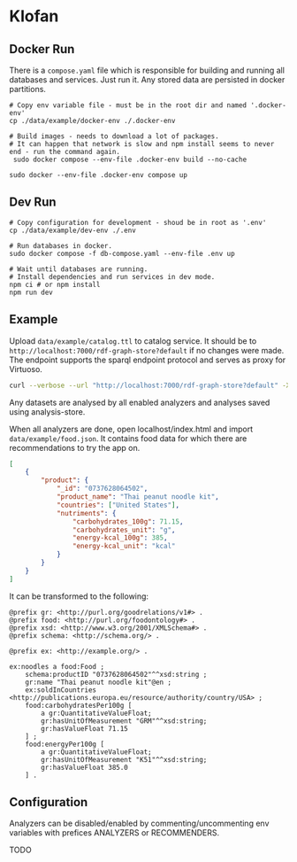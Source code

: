 # Klofan

##  Docker Run

There is a `compose.yaml` file which is responsible for building and running all databases and 
services. Just run it. Any stored data are persisted in docker partitions.

```
# Copy env variable file - must be in the root dir and named '.docker-env'
cp ./data/example/docker-env ./.docker-env

# Build images - needs to download a lot of packages.
# It can happen that network is slow and npm install seems to never end - run the command again.
 sudo docker compose --env-file .docker-env build --no-cache

sudo docker --env-file .docker-env compose up
```

## Dev Run

```
# Copy configuration for development - shoud be in root as '.env'
cp ./data/example/dev-env ./.env

# Run databases in docker.
sudo docker compose -f db-compose.yaml --env-file .env up

# Wait until databases are running.
# Install dependencies and run services in dev mode.
npm ci # or npm install
npm run dev
```

## Example
Upload `data/example/catalog.ttl` to catalog service. It should be to
`http://localhost:7000/rdf-graph-store?default` if no changes were made. The endpoint supports 
the sparql endpoint protocol and serves as proxy for Virtuoso. 

```bash
curl --verbose --url "http://localhost:7000/rdf-graph-store?default" -X POST -T data/example/catalog.ttl
```

Any datasets are analysed by all enabled analyzers and analyses saved using analysis-store.

When all analyzers are done, open localhost/index.html and import `data/example/food.json`. It 
contains food data for which there are recommendations to try the app on.
```json
[
    {
        "product": {
            "_id": "0737628064502",
            "product_name": "Thai peanut noodle kit",
            "countries": ["United States"],
            "nutriments": {
                "carbohydrates_100g": 71.15,
                "carbohydrates_unit": "g",
                "energy-kcal_100g": 385,
                "energy-kcal_unit": "kcal"
            }
        }
    }
]
```

It can be transformed to the following:
```turtle
@prefix gr: <http://purl.org/goodrelations/v1#> .
@prefix food: <http://purl.org/foodontology#> .
@prefix xsd: <http://www.w3.org/2001/XMLSchema#> .
@prefix schema: <http://schema.org/> .

@prefix ex: <http://example.org/> .

ex:noodles a food:Food ;
    schema:productID "0737628064502"^^xsd:string ;
    gr:name "Thai peanut noodle kit"@en ;
    ex:soldInCountries <http://publications.europa.eu/resource/authority/country/USA> ;
    food:carbohydratesPer100g [ 
        a gr:QuantitativeValueFloat;
        gr:hasUnitOfMeasurement "GRM"^^xsd:string;
        gr:hasValueFloat 71.15
    ] ;
    food:energyPer100g [
        a gr:QuantitativeValueFloat;
        gr:hasUnitOfMeasurement "K51"^^xsd:string;
        gr:hasValueFloat 385.0
    ] .

```


## Configuration
Analyzers can be disabled/enabled by commenting/uncommenting env variables with prefices
ANALYZERS or RECOMMENDERS.

TODO